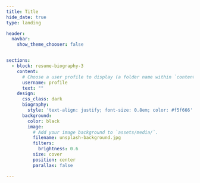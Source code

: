 ```yaml
---
title: Title
hide_date: true
type: landing

header:
  navbar:
    show_theme_chooser: false


sections:
  - block: resume-biography-3
    content:
      # Choose a user profile to display (a folder name within `content/authors/`)
      username: profile
      text: ""
    design:
      css_class: dark
      biography:
        style: 'text-align: justify; font-size: 0.8em; color: #f5f666'
      background:
        color: black
        image:
          # Add your image background to `assets/media/`.
          filename: unsplash-background.jpg
          filters:
            brightness: 0.6
          size: cover
          position: center
          parallax: false

---
```

